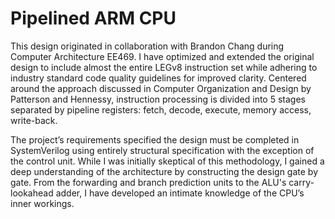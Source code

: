 # Pipelined ARM CPU

This design originated in collaboration with Brandon Chang during Computer Architecture EE469. I have optimized and extended the original design to include almost the entire LEGv8 instruction set while adhering to industry standard code quality guidelines for improved clarity. Centered around the approach discussed in Computer Organization and Design by Patterson and Hennessy, instruction processing is divided into 5 stages separated by pipeline registers: fetch, decode, execute, memory access, write-back.

The project’s requirements specified the design must be completed in SystemVerilog using entirely structural specification with the exception of the control unit. While I was initially skeptical of this methodology, I gained a deep understanding of the architecture by constructing the design gate by gate. From the forwarding and branch prediction units to the ALU's carry-lookahead adder, I have developed an intimate knowledge of the CPU’s inner workings.
